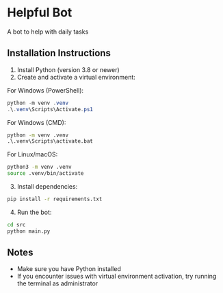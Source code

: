 # Helpful Bot
A bot to help with daily tasks

## Installation Instructions

1. Install Python (version 3.8 or newer)
2. Create and activate a virtual environment:

For Windows (PowerShell):
```powershell
python -m venv .venv
.\.venv\Scripts\Activate.ps1
```

For Windows (CMD):
```cmd
python -m venv .venv
.\.venv\Scripts\activate.bat
```

For Linux/macOS:
```bash
python3 -m venv .venv
source .venv/bin/activate
```

3. Install dependencies:
```bash
pip install -r requirements.txt
```

4. Run the bot:
```bash
cd src
python main.py
```

## Notes
- Make sure you have Python installed
- If you encounter issues with virtual environment activation, try running the terminal as administrator
